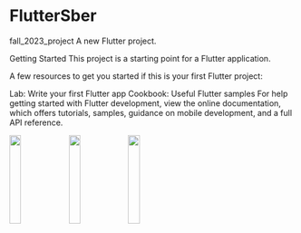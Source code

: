 # FlutterSber

fall_2023_project
A new Flutter project.

Getting Started
This project is a starting point for a Flutter application.

A few resources to get you started if this is your first Flutter project:

Lab: Write your first Flutter app
Cookbook: Useful Flutter samples
For help getting started with Flutter development, view the online documentation, which offers tutorials, samples, guidance on mobile development, and a full API reference.

<p float="left">
  <img src="https://github.com/n0ndescr1pt/FlutterSber/assets/112966572/f9d15d77-d8c3-463a-ae6b-e5a19fb4f6ac" width="20%" heignt="50%"/>
  <img src="https://github.com/n0ndescr1pt/FlutterSber/assets/112966572/73f3d1aa-755e-48fe-9140-4ba1d8909f3a" width="20%" heignt="50%"/>
  <img src="https://github.com/n0ndescr1pt/FlutterSber/assets/112966572/cf5f56bd-cf9f-41d8-b8bb-b51de3e84cb6" width="20%" heignt="50%"/>
</p>


